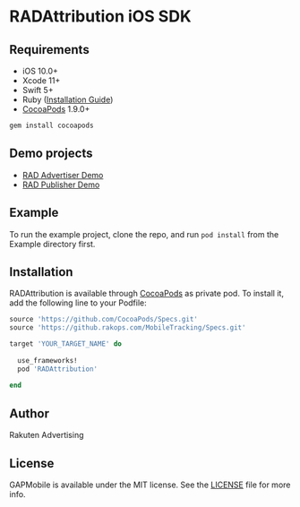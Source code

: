 # RADAttribution iOS SDK

## Requirements

- iOS 10.0+
- Xcode 11+
- Swift 5+
- Ruby ([Installation Guide](./RubyInstallationGuide.md))
- [CocoaPods](https://cocoapods.org) 1.9.0+
```sh 
gem install cocoapods 
```

## Demo projects
* [RAD Advertiser Demo](./Demo/RADAdvertiser/)
* [RAD Publisher Demo](./Demo/RADPublisher/)

## Example

To run the example project, clone the repo, and run `pod install` from the Example directory first.

## Installation

RADAttribution is available through [CocoaPods](https://cocoapods.org) as private pod. To install
it, add the following line to your Podfile:

```ruby
source 'https://github.com/CocoaPods/Specs.git'
source 'https://github.rakops.com/MobileTracking/Specs.git'

target 'YOUR_TARGET_NAME' do
  
  use_frameworks!
  pod 'RADAttribution'
  
end
```

## Author

Rakuten Advertising

## License

GAPMobile is available under the MIT license. See the [LICENSE](./LICENSE) file for more info.
